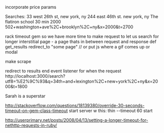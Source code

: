 incorporate price params

Searches:
33 west 26th st, new york, ny
244 east 46th st. new york, ny
The flatiron school 30 min 2000
502+washington+ave%2C+brooklyn%2C+ny&x=2000&t=2700

rack timeout gem so we have more time to make request to let us search for longer
interstitial page - a page thats in between request and response
def get_results
  redirect_to "some page" // or put js where a gif comes up or modal

  make scrape

  redirect to results
end
event listener for when the request
http://localhost:3000/search?utf8=%E2%9C%93&q=34th+and+lexington%2C+new+york%2C+ny&x=2000&t=1800

Sarah is a superstar




http://stackoverflow.com/questions/18139380/override-30-seconds-timeout-on-gem-class-timeout
start server w this:
thin --timeout 60 start

http://userprimary.net/posts/2008/04/13/setting-a-longer-timeout-for-nethttp-requests-in-ruby/
